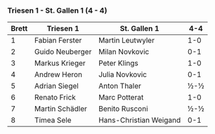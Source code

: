 ### Triesen 1 - St. Gallen 1 (4 - 4)

| Brett | Triesen 1       | St. Gallen 1           | 4-4 |
|-------|-----------------|------------------------|-----|
| 1     | Fabian Ferster  | Martin Leutwyler       | 1-0 |
| 2     | Guido Neuberger | Milan Novkovic         | 0-1 |
| 3     | Markus Krieger  | Peter Klings           | 1-0 |
| 4     | Andrew Heron    | Julia Novkovic         | 0-1 |
| 5     | Adrian Siegel   | Anton Thaler           | ½-½ |
| 6     | Renato Frick    | Marc Potterat          | 1-0 |
| 7     | Martin Schädler | Benito Rusconi         | ½-½ |
| 8     | Timea Sele      | Hans-Christian Weigand | 0-1 |
